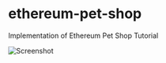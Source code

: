 # ethereum-pet-shop

Implementation of Ethereum Pet Shop Tutorial

![Screenshot](https://user-images.githubusercontent.com/15702451/35311763-856b8774-00fb-11e8-8b35-25d7792fef77.png)

